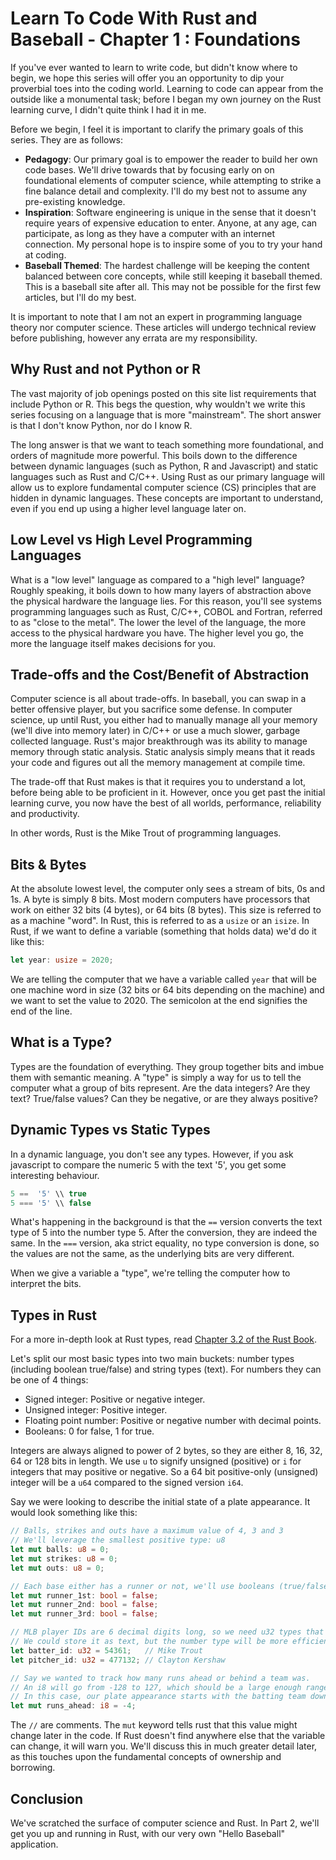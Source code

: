 # Learn To Code With Rust and Baseball - Chapter 1 : Foundations

If you've ever wanted to learn to write code, but didn't know where to begin, we hope this series will offer you an opportunity to dip your proverbial toes into the coding world. Learning to code can appear from the outside like a monumental task; before I began my own journey on the Rust learning curve, I didn't quite think I had it in me.

Before we begin, I feel it is important to clarify the primary goals of this series. They are as follows:

* **Pedagogy**: Our primary goal is to empower the reader to build her own code bases. We'll drive towards that by focusing early on on foundational elements of computer science, while attempting to strike a fine balance detail and complexity. I'll do my best not to assume any pre-existing knowledge.
* **Inspiration**: Software engineering is unique in the sense that it doesn't require years of expensive education to enter. Anyone, at any age, can participate, as long as they have a computer with an internet connection. My personal hope is to inspire some of you to try your hand at coding.
* **Baseball Themed**: The hardest challenge will be keeping the content balanced between core concepts, while still keeping it baseball themed. This is a baseball site after all. This may not be possible for the first few articles, but I'll do my best.

It is important to note that I am not an expert in programming language theory nor computer science. These articles will undergo technical review before publishing, however any errata are my responsibility.

## Why Rust and not Python or R

The vast majority of job openings posted on this site list requirements that include Python or R. This begs the question, why wouldn't we write this series focusing on a language that is more "mainstream". The short answer is that I don't know Python, nor do I know R.

The long answer is that we want to teach something more foundational, and orders of magnitude more powerful. This boils down to the difference between dynamic languages (such as Python, R and Javascript) and static languages such as Rust and C/C++. Using Rust as our primary language will allow us to explore fundamental computer science (CS) principles that are hidden in dynamic languages. These concepts are important to understand, even if you end up using a higher level language later on.

## Low Level vs High Level Programming Languages

What is a "low level" language as compared to a "high level" language? Roughly speaking, it boils down to how many layers of abstraction above the physical hardware the language lies. For this reason, you'll see systems programming languages such as Rust, C/C++, COBOL and Fortran, referred to as "close to the metal". The lower the level of the language, the more access to the physical hardware you have. The higher level you go, the more the language itself makes decisions for you.

## Trade-offs and the Cost/Benefit of Abstraction

Computer science is all about trade-offs. In baseball, you can swap in a better offensive player, but you sacrifice some defense. In computer science, up until Rust, you either had to manually manage all your memory (we'll dive into memory later) in C/C++ or use a much slower, garbage collected language. Rust's major breakthrough was its ability to manage memory through static analysis. Static analysis simply means that it reads your code and figures out all the memory management at compile time.

The trade-off that Rust makes is that it requires you to understand a lot, before being able to be proficient in it. However, once you get past the initial learning curve, you now have the best of all worlds, performance, reliability and productivity.

In other words, Rust is the Mike Trout of programming languages.

## Bits & Bytes

At the absolute lowest level, the computer only sees a stream of bits, 0s and 1s. A byte is simply 8 bits. Most modern computers have processors that work on either 32 bits (4 bytes), or 64 bits (8 bytes). This size is referred to as a machine "word". In Rust, this is referred to as a ```usize``` or an ```isize```. In Rust, if we want to define a variable (something that holds data) we'd do it like this:

```rust
let year: usize = 2020;
```

We are telling the computer that we have a variable called ```year``` that will be one machine word in size (32 bits or 64 bits depending on the machine) and we want to set the value to 2020. The semicolon at the end signifies the end of the line.

## What is a Type?

Types are the foundation of everything. They group together bits and imbue them with semantic meaning. A "type" is simply a way for us to tell the computer what a group of bits represent. Are the data integers? Are they text? True/false values? Can they be negative, or are they always positive?

## Dynamic Types vs Static Types

In a dynamic language, you don't see any types. However, if you ask javascript to compare the numeric 5 with the text '5', you get some interesting behaviour.

```javascript
5 ==  '5' \\ true
5 === '5' \\ false
```

What's happening in the background is that the ```==``` version converts the text type of 5 into the number type 5. After the conversion, they are indeed the same. In the ```===``` version, aka strict equality, no type conversion is done, so the values are not the same, as the underlying bits are very different.

When we give a variable a "type", we're telling the computer how to interpret the bits.

## Types in Rust

For a more in-depth look at Rust types, read [Chapter 3.2 of the Rust Book](https://doc.rust-lang.org/book/ch03-02-data-types.html).

Let's split our most basic types into two main buckets: number types (including boolean true/false) and string types (text). For numbers they can be one of 4 things:

* Signed integer: Positive or negative integer.
* Unsigned integer: Positive integer.
* Floating point number: Positive or negative number with decimal points.
* Booleans: 0 for false, 1 for true.

Integers are always aligned to power of 2 bytes, so they are either 8, 16, 32, 64 or 128 bits in length. We use ```u``` to signify unsigned (positive) or ```i``` for integers that may positive or negative. So a 64 bit positive-only (unsigned) integer will be a ```u64``` compared to the signed version ```i64```.

Say we were looking to describe the initial state of a plate appearance. It would look something like this:

```rust
// Balls, strikes and outs have a maximum value of 4, 3 and 3
// We'll leverage the smallest positive type: u8
let mut balls: u8 = 0;
let mut strikes: u8 = 0;
let mut outs: u8 = 0;

// Each base either has a runner or not, we'll use booleans (true/false) for this.
let mut runner_1st: bool = false;
let mut runner_2nd: bool = false;
let mut runner_3rd: bool = false;

// MLB player IDs are 6 decimal digits long, so we need u32 types that have a max value large enough.
// We could store it as text, but the number type will be more efficient.
let batter_id: u32 = 54361;   // Mike Trout
let pitcher_id: u32 = 477132; // Clayton Kershaw

// Say we wanted to track how many runs ahead or behind a team was.
// An i8 will go from -128 to 127, which should be a large enough range for us.
// In this case, our plate appearance starts with the batting team down by 4 runs.
let mut runs_ahead: i8 = -4;
```

The ```//``` are comments. The ```mut``` keyword tells rust that this value might change later in the code. If Rust doesn't find anywhere else that the variable can change, it will warn you. We'll discuss this in much greater detail later, as this touches upon the fundamental concepts of ownership and borrowing.

## Conclusion

We've scratched the surface of computer science and Rust. In Part 2, we'll get you up and running in Rust, with our very own "Hello Baseball" application.
